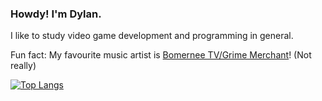 ### Howdy! I'm Dylan.

I like to study video game development and programming in general.

Fun fact: My favourite music artist is <a href="https://soundcloud.com/grimemerchant">Bomernee TV/Grime Merchant</a>! (Not really)

[![Top Langs](https://github-readme-stats.vercel.app/api/top-langs/?username=dylangamedev&count_private=true&theme=radical)](https://github.com/anuraghazra/github-readme-stats)
